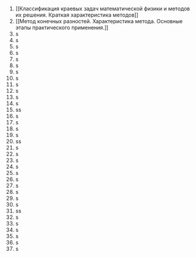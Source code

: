 1. [[Классификация краевых задач математической физики и методов их решения. Краткая характеристика методов]]
2. [[Метод конечных разностей. Характеристика метода. Основные этапы практического применения.]]
3. s
4. s
5. s
6. s
7. s
8. s
9. s
10. s
11. s
12. s
13. s
14. s
15. ss
16. s
17. s
18. s
19. s
20. ss
21. s
22. s
23. s
24. s
25. s
26. s
27. s
28. s
29. s
30. s
31. ss
32. s
33. s
34. s
35. s
36. s
37. s
